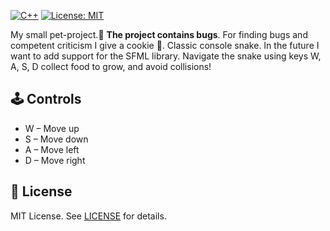[![C++](https://img.shields.io/badge/C%2B%2B-17-00599C?style=flat-square&logo=c%2B%2B)](https://isocpp.org/)
[![License: MIT](https://img.shields.io/badge/License-MIT-blue.svg)](https://opensource.org/licenses/MIT) 

My small pet-project.🐶 <b>The project contains bugs</b>. For finding bugs and competent criticism I give a cookie 🍪.
Classic console snake. In the future I want to add support for the SFML library.
Navigate the snake using keys W, A, S, D collect food to grow, and avoid collisions!

## 🕹 Controls
- W – Move up
- S – Move down
- A – Move left
- D – Move right

## 📜 License
MIT License. See [LICENSE](LICENSE) for details.
